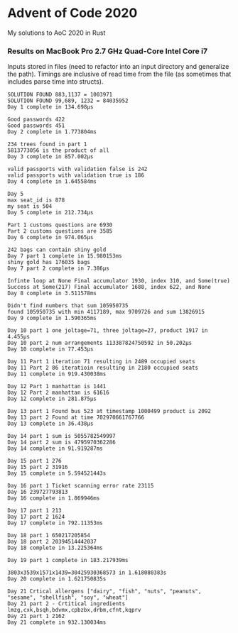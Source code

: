 # Advent of Code 2020

My solutions to AoC 2020 in Rust

### Results on MacBook Pro 2.7 GHz Quad-Core Intel Core i7

Inputs stored in files (need to refactor into an input directory and generalize the path). Timings are inclusive of read time from the file (as sometimes that includes parse time into structs).

```
SOLUTION FOUND 883,1137 = 1003971
SOLUTION FOUND 99,689, 1232 = 84035952
Day 1 complete in 134.698µs
```

```
Good passwords 422
Good passwords 451
Day 2 complete in 1.773804ms
```

```
234 trees found in part 1
5813773056 is the product of all
Day 3 complete in 857.002µs
```

```
valid passports with validation false is 242
valid passports with validation true is 186
Day 4 complete in 1.645584ms
```

```
Day 5
max seat_id is 878
my seat is 504
Day 5 complete in 212.734µs
```

```
Part 1 customs questions are 6930
Part 2 customs questions are 3585
Day 6 complete in 974.065µs
```

```
242 bags can contain shiny gold
Day 7 part 1 complete in 15.980153ms
shiny gold has 176035 bags
Day 7 part 2 complete in 7.386µs
```

```
Infinte loop at None Final accumulator 1930, index 310, and Some(true)
Success at Some(217) Final accumulator 1688, index 622, and None
Day 8 complete in 3.511578ms
```

```
Didn't find numbers that sum 105950735
found 105950735 with min 4117189, max 9709726 and sum 13826915
Day 9 complete in 1.590365ms
```
```
Day 10 part 1 one joltage=71, three joltage=27, product 1917 in 4.455µs
Day 10 part 2 num arrangements 113387824750592 in 50.202µs
Day 10 complete in 77.453µs
```
```
Day 11 Part 1 iteration 71 resulting in 2489 occupied seats
Day 11 Part 2 86 iteratioin resulting in 2180 occupied seats
Day 11 complete in 919.430038ms
```
```
Day 12 Part 1 manhattan is 1441
Day 12 Part 2 manhattan is 61616
Day 12 complete in 281.875µs
```
```
Day 13 part 1 Found bus 523 at timestamp 1000499 product is 2092
Day 13 part 2 Found at time 702970661767766
Day 13 complete in 36.438µs
```
```
Day 14 part 1 sum is 5055782549997
Day 14 part 2 sum is 4795970362286
Day 14 complete in 91.919287ms
```
```
Day 15 part 1 276
Day 15 part 2 31916
Day 15 complete in 5.594521443s
```
```
Day 16 part 1 Ticket scanning error rate 23115
Day 16 239727793813
Day 16 complete in 1.869946ms
```
```
Day 17 part 1 213
Day 17 part 2 1624
Day 17 complete in 792.11353ms
```
```
Day 18 part 1 650217205854
Day 18 part 2 20394514442037
Day 18 complete in 13.225364ms
```

```
Day 19 part 1 complete in 183.217939ms
```

```
3803x3539x1571x1439=30425930368573 in 1.618080383s
Day 20 complete in 1.621750835s
```
```
Day 21 Crtical allergens ["dairy", "fish", "nuts", "peanuts", "sesame", "shellfish", "soy", "wheat"]
Day 21 part 2 - Crtitical ingredients lmzg,cxk,bsqh,bdvmx,cpbzbx,drbm,cfnt,kqprv
Day 21 part 1 2162
Day 21 complete in 932.130034ms
```